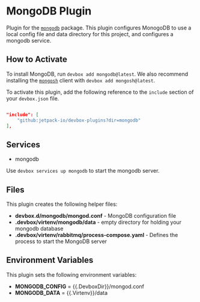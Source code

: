 # MongoDB Plugin

Plugin for the [`mongodb`](https://www.nixhub.io/packages/mongodb) package. This plugin configures MonogoDB to use a local config file and data directory for this project, and configures a mongodb service.

## How to Activate

To install MongoDB, run `devbox add mongodb@latest`. We also recommend installing the [`mongosh`](https://nixhub.io/packages/mongosh) client with `devbox add mongosh@latest`.

To activate this plugin, add the following reference to the `include` section of your `devbox.json` file.

```json

"include": [
    "github:jetpack-io/devbox-plugins?dir=mongodb"
],
```

## Services

* mongodb

Use `devbox services up mongodb` to start the mongodb server.

## Files

This plugin creates the following helper files:

* **devbox.d/mongodb/mongod.conf** - MongoDB configuration file
* **.devbox/virtenv/mongodb/data** - empty directory for holding your mongodb database
* **.devbox/virtenv/rabbitmq/process-compose.yaml** - Defines the process to start the MongoDB server

## Environment Variables

This plugin sets the following environment variables:

* **MONGODB_CONFIG** = {{.DevboxDir}}/mongod.conf
* **MONGODB_DATA** = {{.Virtenv}}/data